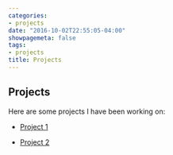 ```yaml
---
categories:
- projects
date: "2016-10-02T22:55:05-04:00"
showpagemeta: false
tags:
- projects
title: Projects
---
```

## Projects 

Here are some projects I have been working on:

- [Project 1](/Project1/)

- [Project 2](/Project2/)


